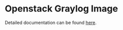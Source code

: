 Openstack Graylog Image
========================

Detailed documentation can be found [here](http://docs.graylog.org/en/latest/pages/installation/openstack.html).
